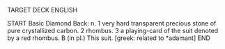 TARGET DECK
ENGLISH

START
Basic
Diamond
Back: n. 1 very hard transparent precious stone of pure crystallized carbon. 2 rhombus. 3 a playing-card of the suit denoted by a red rhombus. B (in pl.) This suit. [greek: related to *adamant]
END

